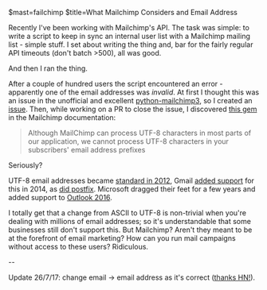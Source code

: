 $mast=failchimp
$title=What Mailchimp Considers and Email Address

Recently I've been working with Mailchimp's API. The task was simple: to write a script to keep in sync an internal user list with a Mailchimp mailing list - simple stuff. I set about writing the thing and, bar for the fairly regular API timeouts (don't batch >500), all was good.

And then I ran the thing.

After a couple of hundred users the script encountered an error - apparently one of the email addresses was _invalid_. At first I thought this was an issue in the unofficial and excellent [python-mailchimp3](https://github.com/charlesthk/python-mailchimp), so I created an [issue](https://github.com/charlesthk/python-mailchimp/issues/116). Then, while working on a PR to close the issue, I discovered [this gem](http://kb.mailchimp.com/accounts/management/international-characters-in-mailchimp) in the Mailchimp documentation:

<blockquote>Although MailChimp can process UTF-8 characters in most parts of our application, we cannot process UTF-8 characters in your subscribers' email address prefixes</blockquote>

Seriously?

UTF-8 email addresses became [standard in 2012](https://tools.ietf.org/html/rfc6531), Gmail [added support](https://www.theverge.com/2014/8/5/5971477/gmail-recognizes-email-addresses-with-non-latin-characters) for this in 2014, as [did postfix](http://www.postfix.org/SMTPUTF8_README.html). Microsoft dragged their feet for a few years and added support to [Outlook 2016](https://support.office.com/en-gb/article/International-email-addresses-303595ea-4893-4b26-9b14-2202c32fea36).

I totally get that a change from ASCII to UTF-8 is non-trivial when you're dealing with millions of email addresses; so it's understandable that some businesses still don't support this. But Mailchimp? Aren't they meant to be at the forefront of email marketing? How can you run mail campaigns without access to these users? Ridiculous.

--

Update 26/7/17: change email -> email address as it's correct ([thanks HN!](https://news.ycombinator.com/item?id=14831756)).
